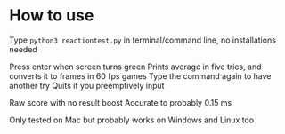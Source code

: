 # How to use
Type  `python3 reactiontest.py` in terminal/command line, no installations needed

Press enter when screen turns green
Prints average in five tries, and converts it to frames in 60 fps games
Type the command again to have another try
Quits if you preemptively input

Raw score with no result boost
Accurate to probably 0.15 ms

Only tested on Mac but probably works on Windows and Linux too
